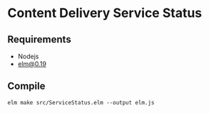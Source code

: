 # Content Delivery Service Status

## Requirements

- Nodejs
- elm@0.19

## Compile

`elm make src/ServiceStatus.elm --output elm.js`

